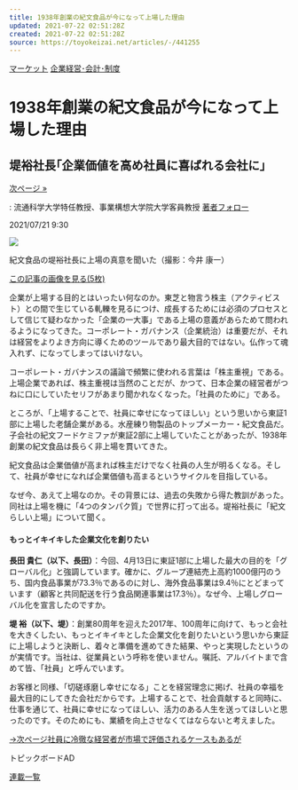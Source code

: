 ```yaml
---
title: 1938年創業の紀文食品が今になって上場した理由
updated: 2021-07-22 02:51:28Z
created: 2021-07-22 02:51:28Z
source: https://toyokeizai.net/articles/-/441255
---
```


[マーケット](https://toyokeizai.net/list/genre/market)
[企業経営･会計･制度](https://toyokeizai.net/category/kaikei)

# 1938年創業の紀文食品が今になって上場した理由

## 堤裕社長｢企業価値を高め社員に喜ばれる会社に｣

 [次ページ »](https://toyokeizai.net/articles/-/441255?page=2)

  : 流通科学大学特任教授、事業構想大学院大学客員教授    [著者フォロー](https://id.toyokeizai.net/fm/?author_id=3138&author_name=%E9%95%B7%E7%94%B0+%E8%B2%B4%E4%BB%81&referer=%2Farticles%2F-%2F441255)

2021/07/21 9:30

![](https://tk.ismcdn.jp/mwimgs/2/5/1140/img_251f0b17a481860eb2d59344f9acaac6198354.jpg)

紀文食品の堤裕社長に上場の真意を聞いた（撮影：今井 康一）

[この記事の画像を見る(5枚)](https://toyokeizai.net/articles/photo/441255)

企業が上場する目的とはいったい何なのか。東芝と物言う株主（アクティビスト）との間で生じている軋轢を見るにつけ、成長するためには必須のプロセスとして信じて疑わなかった「企業の一大事」である上場の意義があらためて問われるようになってきた。コーポレート・ガバナンス（企業統治）は重要だが、それは経営をよりよき方向に導くためのツールであり最大目的ではない。仏作って魂入れず、になってしまってはいけない。

コーポレート・ガバナンスの議論で頻繁に使われる言葉は「株主重視」である。上場企業であれば、株主重視は当然のことだが、かつて、日本企業の経営者がつねに口にしていたセリフがあまり聞かれなくなった。「社員のために」である。

ところが、「上場することで、社員に幸せになってほしい」という思いから東証1部に上場した老舗企業がある。水産練り物製品のトップメーカー・紀文食品だ。子会社の紀文フードケミファが東証2部に上場していたことがあったが、1938年創業の紀文食品は長らく非上場を貫いてきた。

紀文食品は企業価値が高まれば株主だけでなく社員の人生が明るくなる。そして、社員が幸せになれば企業価値も高まるというサイクルを目指している。

なぜ今、あえて上場なのか。その背景には、過去の失敗から得た教訓があった。同社は上場を機に「4つのタンパク質」で世界に打って出る。堤裕社長に「紀文らしい上場」について聞く。

#### もっとイキイキした企業文化を創りたい

**長田 貴仁（以下、長田）**：今回、4月13日に東証1部に上場した最大の目的を「グローバル化」と強調しています。確かに、グループ連結売上高約1000億円のうち、国内食品事業が73.3％であるのに対し、海外食品事業は9.4％にとどまっています（顧客と共同配送を行う食品関連事業は17.3％）。なぜ今、上場しグローバル化を宣言したのですか。

**堤 裕（以下、堤）**：創業80周年を迎えた2017年、100周年に向けて、もっと会社を大きくしたい、もっとイキイキとした企業文化を創りたいという思いから東証に上場しようと決断し、着々と準備を進めてきた結果、やっと実現したというのが実情です。当社は、従業員という呼称を使いません。嘱託、アルバイトまで含めて皆、「社員」と呼んでいます。

お客様と同様、「切磋琢磨し幸せになる」ことを経営理念に掲げ、社員の幸福を最大目的にしてきた会社だからです。上場することで、社会貢献すると同時に、仕事を通じて、社員に幸せになってほしい、活力のある人生を送ってほしいと思ったのです。そのためにも、業績を向上させなくてはならないと考えました。

[→次ページ社員に冷徹な経営者が市場で評価されるケースもあるが](https://toyokeizai.net/articles/-/441255?page=2)

トピックボードAD

[連載一覧](https://toyokeizai.net/list/columns)